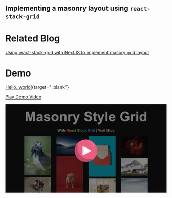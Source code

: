 ## Implementing a masonry layout using `react-stack-grid`

# Related Blog
[Using react-stack-grid with NextJS to implement masory grid layout](http://localhost:3001/blog/using-react-static-grid-with-nextjs)

# Demo

[Hello, world!](http://example.com/){target="_blank"}

[Play Demo Video](https://youtu.be/Qs8zKTzuyCw)

[![Watch the video](https://github.com/jaydeepw/example-react-stack-grid/blob/main/media/screenshot.png?raw=true)](https://youtu.be/Qs8zKTzuyCw)
